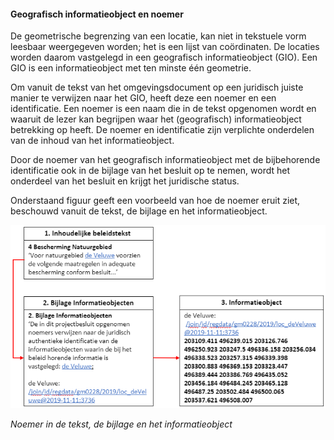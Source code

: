 ﻿#### Geografisch informatieobject en noemer

De geometrische begrenzing van een locatie, kan
niet in tekstuele vorm leesbaar weergegeven worden; het is een lijst van
coördinaten. De locaties worden daarom vastgelegd in een geografisch 
informatieobject (GIO). Een GIO is een informatieobject met ten minste één geometrie.

Om vanuit de tekst van het omgevingsdocument op een juridisch juiste manier te
verwijzen naar het GIO, heeft deze een noemer en een identificatie. Een noemer
is een naam die in de tekst opgenomen wordt en waaruit de lezer kan begrijpen
waar het (geografisch) informatieobject betrekking op heeft. De noemer en
identificatie zijn verplichte onderdelen van de inhoud van het informatieobject.

Door de noemer van het geografisch informatieobject met de bijbehorende
identificatie ook in de bijlage van het besluit op te nemen, wordt het onderdeel
van het besluit en krijgt het juridische status.

Onderstaand figuur geeft een voorbeeld van hoe de noemer eruit ziet, beschouwd
vanuit de tekst, de bijlage en het informatieobject.

![](media/3206GioNoemerBijlage_Projectbesluit.png)

*Noemer in de tekst, de bijlage en het informatieobject*
